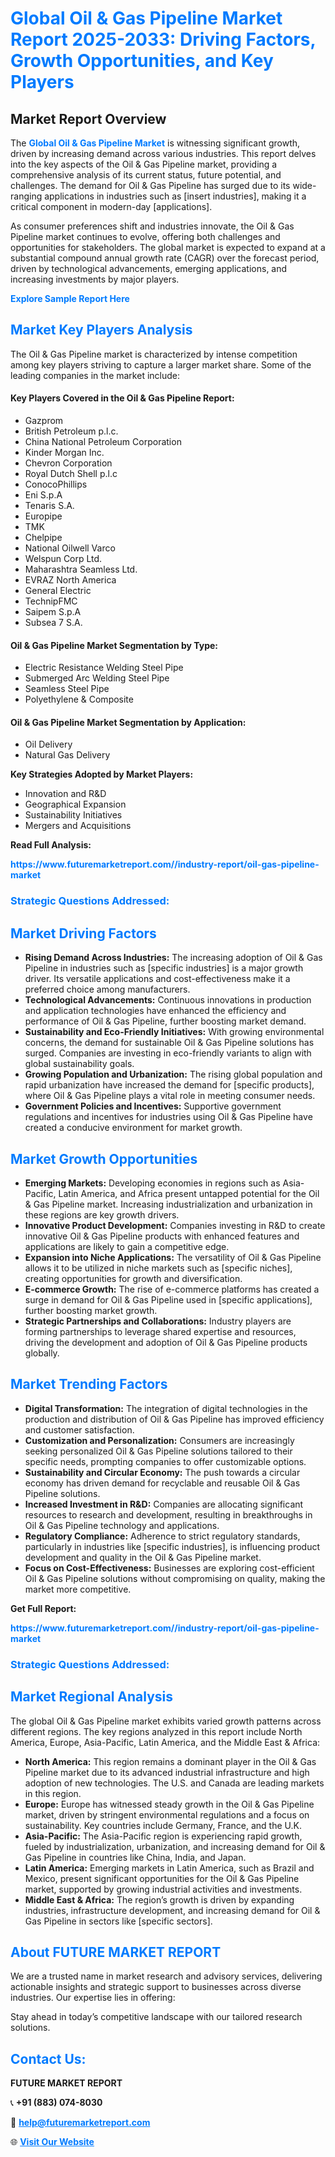 <h1 style="color: #007BFF;">Global Oil & Gas Pipeline Market Report 2025-2033: Driving Factors, Growth Opportunities, and Key Players</h1>

<section id="overview">
<h2>Market Report Overview</h2>
<p>The <a href="https://www.futuremarketreport.com//industry-report/oil-gas-pipeline-market" style="color: #007BFF; text-decoration: none;"><strong>Global Oil & Gas Pipeline Market</strong></a> is witnessing significant growth, driven by increasing demand across various industries. This report delves into the key aspects of the Oil & Gas Pipeline market, providing a comprehensive analysis of its current status, future potential, and challenges. The demand for Oil & Gas Pipeline has surged due to its wide-ranging applications in industries such as [insert industries], making it a critical component in modern-day [applications].</p>
<p>As consumer preferences shift and industries innovate, the Oil & Gas Pipeline market continues to evolve, offering both challenges and opportunities for stakeholders. The global market is expected to expand at a substantial compound annual growth rate (CAGR) over the forecast period, driven by technological advancements, emerging applications, and increasing investments by major players.</p>
</section>

<section id="overview">
<p><a href="https://www.futuremarketreport.com//request-sample/reportId=88333" style="color: #007BFF; text-decoration: none;"><strong>Explore Sample Report Here</strong></a></p>
</section>

<section id="key-players">
<h2 style="color: #007BFF;">Market Key Players Analysis</h2>
<p>The Oil & Gas Pipeline market is characterized by intense competition among key players striving to capture a larger market share. Some of the leading companies in the market include:</p>
<h4>Key Players Covered in the Oil & Gas Pipeline Report:</h4>
<ul><li>Gazprom</li><li>British Petroleum p.l.c.</li><li>China National Petroleum Corporation</li><li>Kinder Morgan Inc.</li><li>Chevron Corporation</li><li>Royal Dutch Shell p.l.c</li><li>ConocoPhillips</li><li>Eni S.p.A</li><li>Tenaris S.A.</li><li>Europipe</li><li>TMK</li><li>Chelpipe</li><li>National Oilwell Varco</li><li>Welspun Corp Ltd.</li><li>Maharashtra Seamless Ltd.</li><li>EVRAZ North America</li><li>General Electric</li><li>TechnipFMC</li><li>Saipem S.p.A</li><li>Subsea 7 S.A.</li></ul>
<h4>Oil & Gas Pipeline Market Segmentation by Type:</h4>
<ul><li>Electric Resistance Welding Steel Pipe</li><li>Submerged Arc Welding Steel Pipe</li><li>Seamless Steel Pipe</li><li>Polyethylene &amp; Composite</li></ul>

<h4>Oil & Gas Pipeline Market Segmentation by Application:</h4>
<ul><li>Oil Delivery</li><li>Natural Gas Delivery</li></ul>
<p><strong>Key Strategies Adopted by Market Players:</strong></p>
<ul>
<li>Innovation and R&D</li>
<li>Geographical Expansion</li>
<li>Sustainability Initiatives</li>
<li>Mergers and Acquisitions</li>
</ul>
</section>

<section>
<p><strong>Read Full Analysis: </strong></p><a href="https://www.futuremarketreport.com//industry-report/oil-gas-pipeline-market" style="color: #007BFF; text-decoration: none;"><strong>https://www.futuremarketreport.com//industry-report/oil-gas-pipeline-market</strong></a>
<h3 style="color: #007BFF;">Strategic Questions Addressed:</h3>
</section>

<section id="driving-factors">
<h2 style="color: #007BFF;">Market Driving Factors</h2>
<ul>
<li><strong>Rising Demand Across Industries:</strong> The increasing adoption of Oil & Gas Pipeline in industries such as [specific industries] is a major growth driver. Its versatile applications and cost-effectiveness make it a preferred choice among manufacturers.</li>
<li><strong>Technological Advancements:</strong> Continuous innovations in production and application technologies have enhanced the efficiency and performance of Oil & Gas Pipeline, further boosting market demand.</li>
<li><strong>Sustainability and Eco-Friendly Initiatives:</strong> With growing environmental concerns, the demand for sustainable Oil & Gas Pipeline solutions has surged. Companies are investing in eco-friendly variants to align with global sustainability goals.</li>
<li><strong>Growing Population and Urbanization:</strong> The rising global population and rapid urbanization have increased the demand for [specific products], where Oil & Gas Pipeline plays a vital role in meeting consumer needs.</li>
<li><strong>Government Policies and Incentives:</strong> Supportive government regulations and incentives for industries using Oil & Gas Pipeline have created a conducive environment for market growth.</li>
</ul>
</section>

<section id="growth-opportunities">
<h2 style="color: #007BFF;">Market Growth Opportunities</h2>
<ul>
<li><strong>Emerging Markets:</strong> Developing economies in regions such as Asia-Pacific, Latin America, and Africa present untapped potential for the Oil & Gas Pipeline market. Increasing industrialization and urbanization in these regions are key growth drivers.</li>
<li><strong>Innovative Product Development:</strong> Companies investing in R&D to create innovative Oil & Gas Pipeline products with enhanced features and applications are likely to gain a competitive edge.</li>
<li><strong>Expansion into Niche Applications:</strong> The versatility of Oil & Gas Pipeline allows it to be utilized in niche markets such as [specific niches], creating opportunities for growth and diversification.</li>
<li><strong>E-commerce Growth:</strong> The rise of e-commerce platforms has created a surge in demand for Oil & Gas Pipeline used in [specific applications], further boosting market growth.</li>
<li><strong>Strategic Partnerships and Collaborations:</strong> Industry players are forming partnerships to leverage shared expertise and resources, driving the development and adoption of Oil & Gas Pipeline products globally.</li>
</ul>
</section>

<section id="trending-factors">
<h2 style="color: #007BFF;">Market Trending Factors</h2>
<ul>
<li><strong>Digital Transformation:</strong> The integration of digital technologies in the production and distribution of Oil & Gas Pipeline has improved efficiency and customer satisfaction.</li>
<li><strong>Customization and Personalization:</strong> Consumers are increasingly seeking personalized Oil & Gas Pipeline solutions tailored to their specific needs, prompting companies to offer customizable options.</li>
<li><strong>Sustainability and Circular Economy:</strong> The push towards a circular economy has driven demand for recyclable and reusable Oil & Gas Pipeline solutions.</li>
<li><strong>Increased Investment in R&D:</strong> Companies are allocating significant resources to research and development, resulting in breakthroughs in Oil & Gas Pipeline technology and applications.</li>
<li><strong>Regulatory Compliance:</strong> Adherence to strict regulatory standards, particularly in industries like [specific industries], is influencing product development and quality in the Oil & Gas Pipeline market.</li>
<li><strong>Focus on Cost-Effectiveness:</strong> Businesses are exploring cost-efficient Oil & Gas Pipeline solutions without compromising on quality, making the market more competitive.</li>
</ul>
</section>

<section>
<p><strong>Get Full Report: </strong></p><a href="https://www.futuremarketreport.com//industry-report/oil-gas-pipeline-market" style="color: #007BFF; text-decoration: none;"><strong>https://www.futuremarketreport.com//industry-report/oil-gas-pipeline-market</strong></a>
<h3 style="color: #007BFF;">Strategic Questions Addressed:</h3>
</section>


<section id="regional-analysis">
<h2 style="color: #007BFF;">Market Regional Analysis</h2>
<p>The global Oil & Gas Pipeline market exhibits varied growth patterns across different regions. The key regions analyzed in this report include North America, Europe, Asia-Pacific, Latin America, and the Middle East & Africa:</p>
<ul>
<li><strong>North America:</strong> This region remains a dominant player in the Oil & Gas Pipeline market due to its advanced industrial infrastructure and high adoption of new technologies. The U.S. and Canada are leading markets in this region.</li>
<li><strong>Europe:</strong> Europe has witnessed steady growth in the Oil & Gas Pipeline market, driven by stringent environmental regulations and a focus on sustainability. Key countries include Germany, France, and the U.K.</li>
<li><strong>Asia-Pacific:</strong> The Asia-Pacific region is experiencing rapid growth, fueled by industrialization, urbanization, and increasing demand for Oil & Gas Pipeline in countries like China, India, and Japan.</li>
<li><strong>Latin America:</strong> Emerging markets in Latin America, such as Brazil and Mexico, present significant opportunities for the Oil & Gas Pipeline market, supported by growing industrial activities and investments.</li>
<li><strong>Middle East & Africa:</strong> The region’s growth is driven by expanding industries, infrastructure development, and increasing demand for Oil & Gas Pipeline in sectors like [specific sectors].</li>
</ul>
</section>

<footer>
<h2 style="color: #007BFF;">About FUTURE MARKET REPORT</h2>
<p>We are a trusted name in market research and advisory services, delivering actionable insights and strategic support to businesses across diverse industries. Our expertise lies in offering:</p>

<p>Stay ahead in today’s competitive landscape with our tailored research solutions.</p>

<h2 style="color: #007BFF;">Contact Us:</h2>
<p><strong>FUTURE MARKET REPORT</strong></p>
<p>📞 <strong>+91 (883) 074-8030</strong></p>
<p>📧 <strong><a href="mailto:help@futuremarketreport.com" style="color: #007BFF;">help@futuremarketreport.com</a></strong></p>
<p>🌐 <strong><a href="https://www.futuremarketreport.com/" style="color: #007BFF;">Visit Our Website</a></strong></p>
</footer>